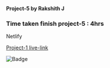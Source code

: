 **Project-5 by Rakshith J**

### Time taken finish project-5 : 4hrs

Netlify

[Project-1 live-link]()

![Badge]()
